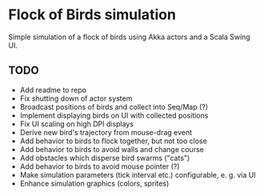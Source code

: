 # Flock of Birds simulation

Simple simulation of a flock of birds using Akka actors and a Scala Swing UI.

## TODO

* Add readme to repo
* Fix shutting down of actor system
* Broadcast positions of birds and collect into Seq/Map (?)
* Implement displaying birds on UI with collected positions
* Fix UI scaling on high DPI displays
* Derive new bird's trajectory from mouse-drag event
* Add behavior to birds to flock together, but not too close
* Add behavior to birds to avoid walls and change course
* Add obstacles which disperse bird swarms ("cats")
* Add behavior to birds to avoid mouse pointer (?)
* Make simulation parameters (tick interval etc.) configurable, e. g. via UI
* Enhance simulation graphics (colors, sprites)
